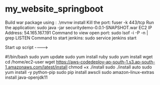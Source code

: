 # my_website_springboot 

Build war package using :  .\mvnw install
Kill the port: fuser -k 443/tcp
Run the application: sudo java -jar securitydemo-0.0.1-SNAPSHOT.war
EC2 IP Address: 54.165.167.191
Command to view open port: sudo lsof -i -P -n | grep LISTEN
Command to start jenkins: sudo service jenkins start


Start up script ---->

#!/bin/bash
sudo yum update
sudo yum install ruby
sudo yum install wget
cd /home/ec2-user
wget https://aws-codedeploy-ap-south-1.s3.ap-south-1.amazonaws.com/latest/install
chmod +x ./install
sudo ./install auto
sudo yum install -y python-pip
sudo pip install awscli
sudo amazon-linux-extras install java-openjdk11
